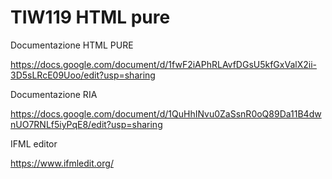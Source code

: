 # TIW119 HTML pure
 
Documentazione HTML PURE

https://docs.google.com/document/d/1fwF2iAPhRLAvfDGsU5kfGxValX2ii-3D5sLRcE09Uoo/edit?usp=sharing

Documentazione RIA

https://docs.google.com/document/d/1QuHhINvu0ZaSsnR0oQ89Da11B4dwnUO7RNLf5iyPqE8/edit?usp=sharing

IFML editor

https://www.ifmledit.org/
